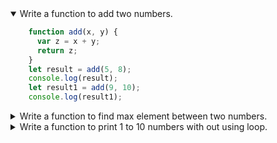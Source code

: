 <details open>
<summary>Write a function to add two numbers.</summary>
<p>

```javascript
    function add(x, y) {
      var z = x + y;
      return z;
    }
    let result = add(5, 8);
    console.log(result);
    let result1 = add(9, 10);
    console.log(result1);
```

</p>
</details>

<details >
<summary>Write a function to find max element between two numbers.</summary>
<p>

```javascript
    function max(x, y) {
      let max = x;
      if(x<y){
         max = y;
      }
      return max;
    }
    let result = max(8, 5);
    console.log(result);
    let result1 = max(9, 10);
    console.log(result1);
```

</p>
</details>

<details >
<summary>Write a function to print 1 to 10 numbers with out using loop.</summary>
<p>

```javascript
    function display(x) {
    let i=0;
    if(i<=x){
     return i; 
        i++;
             }
 }
   let x=10;
   let result=display(x);
     console.log(result);
```

</p>
</details>
